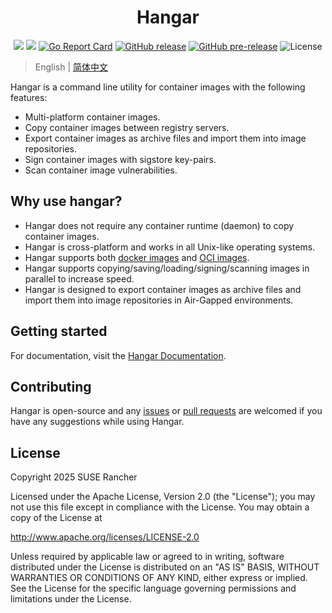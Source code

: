 <div align="center">
  <h1>Hangar</h1>
  <p>
    <a href="https://build.opensuse.org/package/show/home:StarryWang/hangar"><img src="https://build.opensuse.org/projects/home:StarryWang/packages/hangar/badge.svg?type=default"></a>
    <a href="https://aur.archlinux.org/packages/hangar"><img src="https://img.shields.io/aur/version/hangar"></a>
    <a href="https://goreportcard.com/report/github.com/cnrancher/hangar"><img alt="Go Report Card" src="https://goreportcard.com/badge/github.com/cnrancher/hangar"></a>
    <a href="https://github.com/cnrancher/hangar/releases"><img alt="GitHub release" src="https://img.shields.io/github/v/release/cnrancher/hangar?color=default&label=release&logo=github"></a>
    <a href="https://github.com/cnrancher/hangar/releases"><img alt="GitHub pre-release" src="https://img.shields.io/github/v/release/cnrancher/hangar?include_prereleases&label=pre-release&logo=github"></a>
    <img alt="License" src="https://img.shields.io/badge/License-Apache_2.0-blue.svg">
  </p>
</div>

> English | [简体中文](https://hangar.cnrancher.com/zh/)

Hangar is a command line utility for container images with the following features:

- Multi-platform container images.
- Copy container images between registry servers.
- Export container images as archive files and import them into image repositories.
- Sign container images with sigstore key-pairs.
- Scan container image vulnerabilities.

## Why use hangar?

- Hangar does not require any container runtime (daemon) to copy container images.
- Hangar is cross-platform and works in all Unix-like operating systems.
- Hangar supports both [docker images](https://github.com/moby/docker-image-spec/blob/main/README.md) and [OCI images](https://github.com/opencontainers/image-spec).
- Hangar supports copying/saving/loading/signing/scanning images in parallel to increase speed.
- Hangar is designed to export container images as archive files and import them into image repositories in Air-Gapped environments.

## Getting started

For documentation, visit the [Hangar Documentation](https://hangar.cnrancher.com/docs/v1.9).

## Contributing

Hangar is open-source and any [issues](https://github.com/cnrancher/hangar/issues) or [pull requests](https://github.com/cnrancher/hangar/pulls) are welcomed if you have any suggestions while using Hangar.

## License

Copyright 2025 SUSE Rancher

Licensed under the Apache License, Version 2.0 (the "License");
you may not use this file except in compliance with the License.
You may obtain a copy of the License at

http://www.apache.org/licenses/LICENSE-2.0

Unless required by applicable law or agreed to in writing, software
distributed under the License is distributed on an "AS IS" BASIS,
WITHOUT WARRANTIES OR CONDITIONS OF ANY KIND, either express or implied.
See the License for the specific language governing permissions and
limitations under the License.
